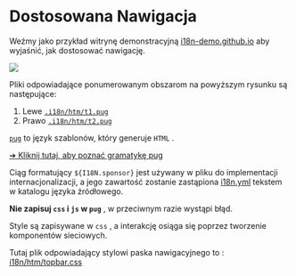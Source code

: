 # Dostosowana Nawigacja

Weźmy jako przykład witrynę demonstracyjną [i18n-demo.github.io](//i18n-demo.github.io) aby wyjaśnić, jak dostosować nawigację.

![](https://p.3ti.site/1731036697.avif)

Pliki odpowiadające ponumerowanym obszarom na powyższym rysunku są następujące:

1. Lewe [`.i18n/htm/t1.pug`](https://github.com/i18n-site/demo.i18n.site/blob/main/.i18n/htm/t1.pug)
2. Prawo [`.i18n/htm/t2.pug`](https://github.com/i18n-site/demo.i18n.site/blob/main/.i18n/htm/t2.pug)

[`pug`](https://pugjs.org) to język szablonów, który generuje `HTML` .

[➔ Kliknij tutaj, aby poznać gramatykę pug](https://pugjs.org)

Ciąg formatujący `${I18N.sponsor}` jest używany w pliku do implementacji internacjonalizacji, a jego zawartość zostanie zastąpiona [i18n.yml](https://github.com/i18n-site/demo.i18n.site/blob/main/en/i18n.yml) tekstem w katalogu języka źródłowego.

**Nie zapisuj `css` i `js` w `pug`** , w przeciwnym razie wystąpi błąd.

Style są zapisywane w `css` , a interakcję osiąga się poprzez tworzenie komponentów sieciowych.

Tutaj plik odpowiadający stylowi paska nawigacyjnego to : [i18n/htm/topbar.css](https://github.com/i18n-site/demo.i18n.site/blob/main/.i18n/htm/topbar.css)